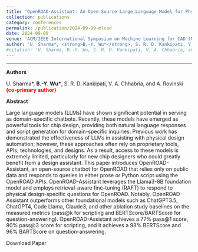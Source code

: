 ```yaml
---
title: "OpenROAD-Assistant: An Open-Source Large Language Model for Physical Design Tasks"
collection: publications 
category: conferences
permalink: /publication/2024-09-09-mlcad
date: 2024-09-09
venue: 'ACM/IEEE International Symposium on Machine Learning for CAD (MLCAD)'
author: 'U. Sharma*, <strong>B.-Y. Wu*</strong>, S. R. D. Kankipati, V. A. Chhabria, and A. Rovinski <span style="color: red;"><strong>(co-primary author)</strong></span>'
#citation: 'U. Sharma, B.-Y. Wu, S. R. D. Kankipati, V. A. Chhabria, and A. Rovinski, “OpenROAD-Assistant: An Open-Source Large Language Model for Physical Design Tasks“, Proc. MLCAD, 2024.'
---
```

****

**Authors**

U. Sharma*, **B.-Y. Wu\***, S. R. D. Kankipati, V. A. Chhabria, and A. Rovinski <span style="color: red;">**(co-primary author)**</span>

**Abstract**

Large language models (LLMs) have shown significant potential in serving as domain-specific chatbots. Recently, these models have emerged as powerful tools for chip design, providing both natural language responses and script generation for domain-specific inquiries. Previous work has demonstrated the effectiveness of LLMs in assisting with physical design automation; however, these approaches often rely on proprietary tools, APIs, technologies, and designs. As a result, access to these models is extremely limited, particularly for new chip designers who could greatly benefit from a design assistant. This paper introduces OpenROAD-Assistant, an open-source chatbot for OpenROAD that relies only on public data and responds to queries in either prose or Python script using the OpenROAD APIs. OpenROAD-Assistant leverages the Llama3-8B foundation model and employs retrieval-aware fine-tuning (RAFT) to respond to physical design-specific questions for OpenROAD. Notably, OpenROAD-Assistant outperforms other foundational models such as ChatGPT3.5, ChatGPT4, Code Llama, Claude3, and other ablation study baselines on the measured metrics (pass@k for scripting and BERTScore/BARTScore for question-answering). OpenROAD-Assistant achieves a 77% pass@1 score, 80% pass@3 score for scripting, and it achieves a 98% BERTScore and 96% BARTScore on question-answering.

<a href="https://dl.acm.org/doi/10.1145/3670474.3685960" style="text-decoration: none;">Download Paper</a>